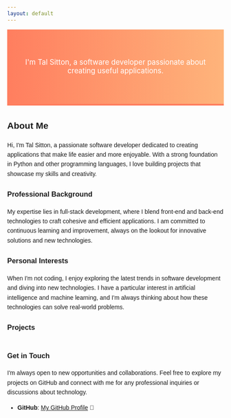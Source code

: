 ```yaml
---
layout: default
---
```


<style>
  .hero {
    background: linear-gradient(to right, #ff7e5f, #feb47b);
    color: white;
    padding: 50px 20px;
    text-align: center;
    border-bottom: 4px solid #ff7e5f;
  }
  .hero h1 {
    margin: 0;
    font-size: 3em;
    font-family: 'Arial', sans-serif;
  }
  .hero p {
    font-size: 1.2em;
  }
  .content {
    margin: 20px auto;
    max-width: 800px;
    line-height: 1.6;
    font-family: 'Arial', sans-serif;
  }
  .projects {
    display: flex;
    flex-wrap: wrap;
    gap: 20px;
    justify-content: center;
  }
  .project {
    background: #f4f4f4;
    border: 1px solid #ddd;
    border-radius: 8px;
    padding: 20px;
    width: 45%;
    box-shadow: 2px 2px 12px rgba(0, 0, 0, 0.1);
    transition: transform 0.3s, box-shadow 0.3s;
  }
  .project:hover {
    transform: scale(1.05);
    box-shadow: 4px 4px 16px rgba(0, 0, 0, 0.2);
  }
  .project h3 {
    margin-top: 0;
    color: #ff7e5f;
  }
  .project a {
    color: #feb47b;
    text-decoration: none;
    font-weight: bold;
  }
  .project a:hover {
    text-decoration: underline;
  }
</style>

<div class="hero">
  <p>I'm Tal Sitton, a software developer passionate about creating useful applications.</p>
</div>

<div class="content">
  <h2>About Me</h2>

  <p>Hi, I'm Tal Sitton, a passionate software developer dedicated to creating applications that make life easier and more enjoyable. With a strong foundation in Python and other programming languages, I love building projects that showcase my skills and creativity.</p>

  <h3>Professional Background</h3>
  <p>My expertise lies in full-stack development, where I blend front-end and back-end technologies to craft cohesive and efficient applications. I am committed to continuous learning and improvement, always on the lookout for innovative solutions and new technologies.</p>

  <h3>Personal Interests</h3>
  <p>When I'm not coding, I enjoy exploring the latest trends in software development and diving into new technologies. I have a particular interest in artificial intelligence and machine learning, and I'm always thinking about how these technologies can solve real-world problems.</p>

  <h3>Projects</h3>
  <div class="projects" id="projects"></div>

  <h3>Get in Touch</h3>
  <p>I'm always open to new opportunities and collaborations. Feel free to explore my projects on GitHub and connect with me for any professional inquiries or discussions about technology.</p>

  <ul>
    <li><strong>GitHub</strong>: <a href="https://github.com/tal-sitton">My GitHub Profile</a> 🚀</li>
  </ul>
</div>

<script>
  async function fetchRepos() {
    try {
      const response = await fetch('https://api.github.com/users/tal-sitton/repos');
      const repos = await response.json();
      const projectsDiv = document.getElementById('projects');
      
      repos.forEach(repo => {
        const projectDiv = document.createElement('div');
        projectDiv.className = 'project';
        
        const projectTitle = document.createElement('h3');
        projectTitle.textContent = repo.name;
        projectDiv.appendChild(projectTitle);
        
        const projectDescription = document.createElement('p');
        projectDescription.textContent = repo.description || 'No description available.';
        projectDiv.appendChild(projectDescription);
        
        const projectLink = document.createElement('a');
        projectLink.href = repo.html_url;
        projectLink.textContent = 'View Repository';
        projectDiv.appendChild(projectLink);
        
        projectsDiv.appendChild(projectDiv);
      });
    } catch (error) {
      console.error('Error fetching repositories:', error);
    }
  }
  
  fetchRepos();
</script>
